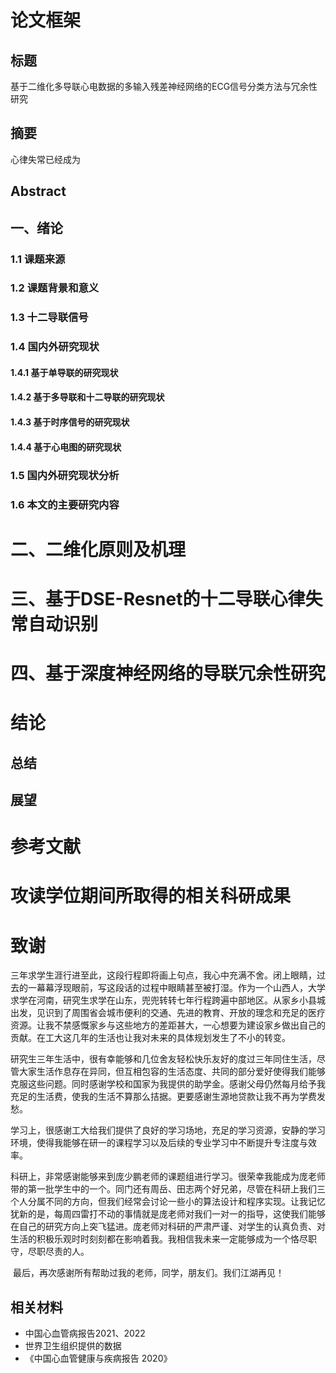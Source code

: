 # 论文框架

## 标题

基于二维化多导联心电数据的多输入残差神经网络的ECG信号分类方法与冗余性研究

## 摘要

心律失常已经成为

## Abstract

## 一、绪论

### 1.1 课题来源

### 1.2 课题背景和意义

### 1.3 十二导联信号

### 1.4 国内外研究现状

#### 1.4.1 基于单导联的研究现状

#### 1.4.2 基于多导联和十二导联的研究现状

#### 1.4.3 基于时序信号的研究现状

#### 1.4.4 基于心电图的研究现状

### 1.5 国内外研究现状分析

### 1.6 本文的主要研究内容

# 二、二维化原则及机理

# 三、基于DSE-Resnet的十二导联心律失常自动识别

# 四、基于深度神经网络的导联冗余性研究

# 结论

## 总结

## 展望

# 参考文献

# 攻读学位期间所取得的相关科研成果

# 致谢

​        三年求学生涯行进至此，这段行程即将画上句点，我心中充满不舍。闭上眼睛，过去的一幕幕浮现眼前，写这段话的过程中眼睛甚至被打湿。作为一个山西人，大学求学在河南，研究生求学在山东，兜兜转转七年行程跨遍中部地区。从家乡小县城出发，见识到了周围省会城市便利的交通、先进的教育、开放的理念和充足的医疗资源。让我不禁感慨家乡与这些地方的差距甚大，一心想要为建设家乡做出自己的贡献。在工大这几年的生活也让我对未来的具体规划发生了不小的转变。

​        研究生三年生活中，很有幸能够和几位舍友轻松快乐友好的度过三年同住生活，尽管大家生活作息存在异同，但互相包容的生活态度、共同的部分爱好使得我们能够克服这些问题。同时感谢学校和国家为我提供的助学金。感谢父母仍然每月给予我充足的生活费，使我的生活不算那么拮据。更要感谢生源地贷款让我不再为学费发愁。

​        学习上，很感谢工大给我们提供了良好的学习场地，充足的学习资源，安静的学习环境，使得我能够在研一的课程学习以及后续的专业学习中不断提升专注度与效率。

​        科研上，非常感谢能够来到庞少鹏老师的课题组进行学习。很荣幸我能成为庞老师带的第一批学生中的一个。同门还有周岳、田志两个好兄弟，尽管在科研上我们三个人分属不同的方向，但我们经常会讨论一些小的算法设计和程序实现。让我记忆犹新的是，每周四雷打不动的事情就是庞老师对我们一对一的指导，这使我们能够在自己的研究方向上突飞猛进。庞老师对科研的严肃严谨、对学生的认真负责、对生活的积极乐观时时刻刻都在影响着我。我相信我未来一定能够成为一个恪尽职守，尽职尽责的人。

​        最后，再次感谢所有帮助过我的老师，同学，朋友们。我们江湖再见！











## 相关材料

- 中国心血管病报告2021、2022
- 世界卫生组织提供的数据
- 《中国心血管健康与疾病报告 2020》 